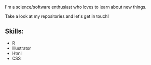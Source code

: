 I'm a science/software enthusiast who loves to learn about new things.

Take a look at my repositories and let's get in touch!

## Skills: 
- R
- Illustrator
- Html
- CSS 
